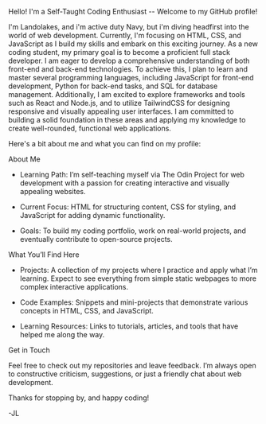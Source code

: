 Hello! I'm a Self-Taught Coding Enthusiast -- Welcome to my GitHub profile!

I'm Landolakes, and i'm active duty Navy, but i'm diving headfirst into the world of web development. Currently, I'm focusing on HTML, CSS, and JavaScript as I build my skills and embark on this exciting journey. As a new coding student, my primary goal is to become a proficient full stack developer. I am eager to develop a comprehensive understanding of both front-end and back-end technologies. To achieve this, I plan to learn and master several programming languages, including JavaScript for front-end development, Python for back-end tasks, and SQL for database management. Additionally, I am excited to explore frameworks and tools such as React and Node.js, and to utilize TailwindCSS for designing responsive and visually appealing user interfaces. I am committed to building a solid foundation in these areas and applying my knowledge to create well-rounded, functional web applications.

Here's a bit about me and what you can find on my profile:

About Me

- Learning Path: I’m self-teaching myself via The Odin Project for web development with a passion for creating interactive and visually appealing websites.

- Current Focus: HTML for structuring content, CSS for styling, and JavaScript for adding dynamic functionality.

- Goals: To build my coding portfolio, work on real-world projects, and eventually contribute to open-source projects.

What You’ll Find Here

- Projects: A collection of my projects where I practice and apply what I’m learning. Expect to see everything from simple static webpages to more complex interactive applications.

- Code Examples: Snippets and mini-projects that demonstrate various concepts in HTML, CSS, and JavaScript.

- Learning Resources: Links to tutorials, articles, and tools that have helped me along the way. 

Get in Touch

Feel free to check out my repositories and leave feedback. I’m always open to constructive criticism, suggestions, or just a friendly chat about web development.

Thanks for stopping by, and happy coding! 

-JL
<!---
Jaylandolakes/Jaylandolakes is a ✨ special ✨ repository because its `README.md` (this file) appears on your GitHub profile.
You can click the Preview link to take a look at your changes.
--->
